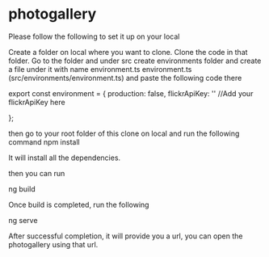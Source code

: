 # photogallery

Please follow the following to set it up on your local

Create a folder on local where you want to clone.
Clone the code in that folder.
Go to the folder and 
under src create environments folder
and create a file under it with name environment.ts
environment.ts (src/environments/environment.ts) and paste the following code there

export const environment = {
  production: false,
  flickrApiKey: '' //Add your flickrApiKey here
  
};

then go to your root folder of this clone on local and run the following command
npm install 

It will install all the dependencies.

then you can run

ng build

Once build is completed, run the following

ng serve

After successful completion, it will provide you a url, you can open the photogallery using that url.
